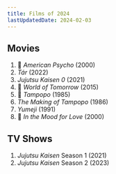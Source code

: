 ```yaml
---
title: Films of 2024
lastUpdatedDate: 2024-02-03
---
```


## Movies

1. 🔁 *American Psycho* (2000)
2. *Tár* (2022)
3. *Jujutsu Kaisen 0* (2021)
4. 🔁 *World of Tomorrow* (2015)
5. 🔁 *Tampopo* (1985)
6. *The Making of Tampopo* (1986)
7. *Yumeji* (1991)
8. 🔁 *In the Mood for Love* (2000)

## TV Shows

1. *Jujutsu Kaisen* Season 1 (2021)
1. *Jujutsu Kaisen* Season 2 (2023)